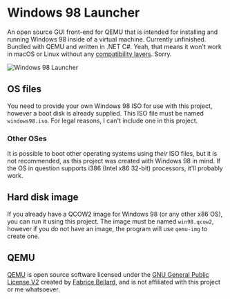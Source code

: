 # Windows 98 Launcher
An open source GUI front-end for QEMU that is intended for installing and running Windows 98 inside of a virtual machine. Currently unfinished. Bundled with QEMU and written in .NET C#. Yeah, that means it won't work in macOS or Linux without any [compatibility layers](https://www.winehq.org/). Sorry.

![Windows 98 Launcher](https://github.com/SpeedStriker243/Windows98Launcher/raw/master/win98launcher.png)

## OS files
You need to provide your own Windows 98 ISO for use with this project, however a boot disk is already supplied. This ISO file must be named `windows98.iso`. For legal reasons, I can't include one in this project.

### Other OSes
It is possible to boot other operating systems using *their* ISO files, but it is not recommended, as this project was created with Windows 98 in mind. 
If the OS in question supports i386 (Intel x86 32-bit) processors, it'll probably work.

## Hard disk image
If you already have a QCOW2 image for Windows 98 (or any other x86 OS), you can run it using this project. The image must be named `win98.qcow2`, however if you do not have an image, the program will use `qemu-img` to create one.

## QEMU
[QEMU](https://www.qemu.org/) is open source software licensed under the [GNU General Public License V2](https://www.gnu.org/licenses/old-licenses/gpl-2.0.en.html) created by [Fabrice Bellard](https://bellard.org/), and is not affiliated with this project or me whatsoever.
